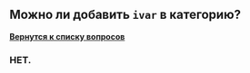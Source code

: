 ## Можно ли добавить `ivar` в категорию?

[**Вернутся к списку вопросов**](https://github.com/Torlopov-Andrey/hh_interview_ios/blob/master/readme.md)

### НЕТ.
